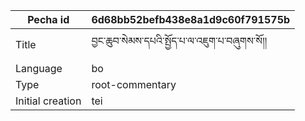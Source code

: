 |Pecha id | 6d68bb52befb438e8a1d9c60f791575b
| --- | --- 
|Title | བྱང་ཆུབ་སེམས་དཔའི་སྤྱོད་པ་ལ་འཇུག་པ་བཞུགས་སོ།། 
|Language | bo
|Type | root-commentary
|Initial creation | tei